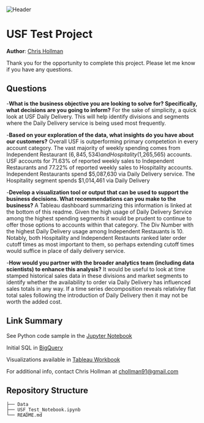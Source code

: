 ![Header](https://github.com/cmhollman/test_case/blob/main/Data/food_image.jpg)


# USF Test Project 

**Author**: [Chris Hollman](mailto:chollman91@gmail.com)

Thank you for the opportunity to complete this project. Please let me know if you have any questions.

## Questions
-**What is the business objective you are looking to solve for? Specifically, what decisions are you going to inform?**
For the sake of simplicity, a quick look at USF Daily Delivery. This will help identify divisions and segments where the Daily Delivery
service is being used most frequently.

-**Based on your exploration of the data, what insights do you have about our customers?**
Overall USF is outperforming primary competetion in every account category. The vast majority of weekly spending comes from Independent
Restaurant ($6,845,534) and Hospitality ($1,265,565) accounts. USF accounts for 71.63% of reported weekly sales to Independent Restaurants
and 77.22% of reported weekly sales to Hospitality accounts. Independent Restaurants spend $5,087,630 via Daily Delivery service. The
Hospitality segment spends $1,014,461 via Daily Delivery

-**Develop a visualization tool or output that can be used to support the business decisions. What recommendations can you make to the
business?**
A Tableau dashboard summarizing this information is linked at the bottom of this readme. Given the high usage of Daily Delivery Service
among the highest spending segments it would be prudent to continue to offer those options to accounts within that category. The Div Number
with the highest Daily Delivery usage among Independent Restauants is 10. Notably, both Hospitality and Independent Restaunts ranked later
order cutoff times as most important to them, so perhaps extending cutoff times would suffice in place of daily delivery service.

-**How would you partner with the broader analytics team (including data scientists) to enhance this analysis?**
It would be useful to look at time stamped historical sales data in these divisions and market segments to identify whether the availability
to order via Daily Delivery has influenced sales totals in any way. If a time series decomposition reveals relativley flat total sales
following the introduction of Daily Delivery then it may not be worth the added cost. 

## Link Summary

See Python code sample in the [Jupyter Notebook](https://github.com/cmhollman/test_case/blob/main/USF_Test_Notebook.ipynb) 

Initial SQL in [BigQuery](https://console.cloud.google.com/bigquery?sq=737860077884:bc2118241c7f47e78c6de0419ba0c6ed)

Visualizations available in [Tableau Workbook](https://public.tableau.com/shared/PRJPPPKWY?:display_count=n&:origin=viz_share_link)

For additional info, contact Chris Hollman at [chollman91@gmail.com](mailto:chollman91@gmail.com)



## Repository Structure

```
├── Data
├── USF_Test_Notebook.ipynb
└── README.md

